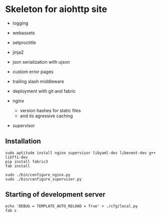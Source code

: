 Skeleton for aiohttp site
=========================
* logging
* webassets
* setproctitle
* jinja2
* json serialization with ujson
* custom error pages
* trailing slash middleware
* deployment with git and fabric 
* nginx

    * version hashes for static files
    * and its agressive caching

* supervisor


Installation
------------
    sudo aptitude install nginx supervisor libyaml-dev libevent-dev g++ libffi-dev
    pip install fabric3
    fab install

    sudo ./bin/configure_nginx.py
    sudo ./bin/configure_supervisor.py


Starting of development server
-----------------------------
    echo 'DEBUG = TEMPLATE_AUTO_RELOAD = True' > ./cfg/local.py
    fab s
